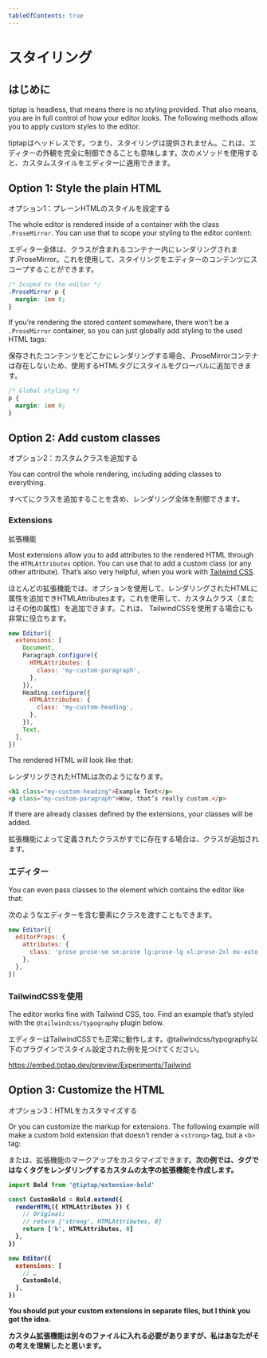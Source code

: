 ```yaml
---
tableOfContents: true
---
```


# スタイリング

## はじめに

tiptap is headless, that means there is no styling provided. That also means, you are in full control of how your editor looks. The following methods allow you to apply custom styles to the editor.

tiptapはヘッドレスです。つまり、スタイリングは提供されません。これは、エディターの外観を完全に制御できることも意味します。次のメソッドを使用すると、カスタムスタイルをエディターに適用できます。

## Option 1: Style the plain HTML

オプション1：プレーンHTMLのスタイルを設定する

The whole editor is rendered inside of a container with the class `.ProseMirror`. You can use that to scope your styling to the editor content:

エディター全体は、クラスが含まれるコンテナー内にレンダリングされます.ProseMirror。これを使用して、スタイリングをエディターのコンテンツにスコープすることができます。

```css
/* Scoped to the editor */
.ProseMirror p {
  margin: 1em 0;
}
```

If you’re rendering the stored content somewhere, there won’t be a `.ProseMirror` container, so you can just globally add styling to the used HTML tags:

保存されたコンテンツをどこかにレンダリングする場合、.ProseMirrorコンテナは存在しないため、使用するHTMLタグにスタイルをグローバルに追加できます。

```css
/* Global styling */
p {
  margin: 1em 0;
}
```

## Option 2: Add custom classes

オプション2：カスタムクラスを追加する

You can control the whole rendering, including adding classes to everything.

すべてにクラスを追加することを含め、レンダリング全体を制御できます。

### Extensions

拡張機能

Most extensions allow you to add attributes to the rendered HTML through the `HTMLAttributes` option. You can use that to add a custom class (or any other attribute). That’s also very helpful, when you work with [Tailwind CSS](https://tailwindcss.com/).

ほとんどの拡張機能では、オプションを使用して、レンダリングされたHTMLに属性を追加できHTMLAttributesます。これを使用して、カスタムクラス（またはその他の属性）を追加できます。これは、 TailwindCSSを使用する場合にも非常に役立ちます。

```js
new Editor({
  extensions: [
    Document,
    Paragraph.configure({
      HTMLAttributes: {
        class: 'my-custom-paragraph',
      },
    }),
    Heading.configure({
      HTMLAttributes: {
        class: 'my-custom-heading',
      },
    }),
    Text,
  ],
})
```

The rendered HTML will look like that:

レンダリングされたHTMLは次のようになります。

```html
<h1 class="my-custom-heading">Example Text</p>
<p class="my-custom-paragraph">Wow, that’s really custom.</p>
```

If there are already classes defined by the extensions, your classes will be added.

拡張機能によって定義されたクラスがすでに存在する場合は、クラスが追加されます。

### エディター

You can even pass classes to the element which contains the editor like that:

次のようなエディターを含む要素にクラスを渡すこともできます。

```js
new Editor({
  editorProps: {
    attributes: {
      class: 'prose prose-sm sm:prose lg:prose-lg xl:prose-2xl mx-auto focus:outline-none',
    },
  },
})
```

### TailwindCSSを使用

The editor works fine with Tailwind CSS, too. Find an example that’s styled with the `@tailwindcss/typography` plugin below.

エディターはTailwindCSSでも正常に動作します。@tailwindcss/typography以下のプラグインでスタイル設定された例を見つけてください。

<https://embed.tiptap.dev/preview/Experiments/Tailwind>

## Option 3: Customize the HTML

オプション3：HTMLをカスタマイズする

Or you can customize the markup for extensions. The following example will make a custom bold extension that doesn’t render a `<strong>` tag, but a `<b>` tag:

または、拡張機能のマークアップをカスタマイズできます。<strong>次の例では、タグではなくタグをレンダリングするカスタムの太字の拡張機能を作成します<b>。

```js
import Bold from '@tiptap/extension-bold'

const CustomBold = Bold.extend({
  renderHTML({ HTMLAttributes }) {
    // Original:
    // return ['strong', HTMLAttributes, 0]
    return ['b', HTMLAttributes, 0]
  },
})

new Editor({
  extensions: [
    // …
    CustomBold,
  ],
})
```

You should put your custom extensions in separate files, but I think you got the idea.

カスタム拡張機能は別々のファイルに入れる必要がありますが、私はあなたがその考えを理解したと思います。
